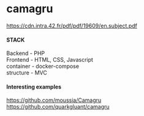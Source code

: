 # camagru
https://cdn.intra.42.fr/pdf/pdf/19609/en.subject.pdf

#### STACK
Backend - PHP<br>
Frontend - HTML, CSS, Javascript<br>
container  - docker-compose<br>
structure - MVC

#### Interesting examples
https://github.com/moussia/Camagru<br>
https://github.com/quarkgluant/camagru

